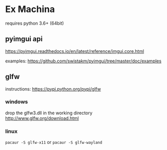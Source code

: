 
# Ex Machina

requires python 3.6+ (64bit)

## pyimgui api

https://pyimgui.readthedocs.io/en/latest/reference/imgui.core.html

examples: https://github.com/swistakm/pyimgui/tree/master/doc/examples

## glfw

instructions: https://pypi.python.org/pypi/glfw

### windows

drop the glfw3.dll in the working directory
http://www.glfw.org/download.html

### linux

`pacaur -S glfw-x11`
or
`pacaur -S glfw-wayland`
